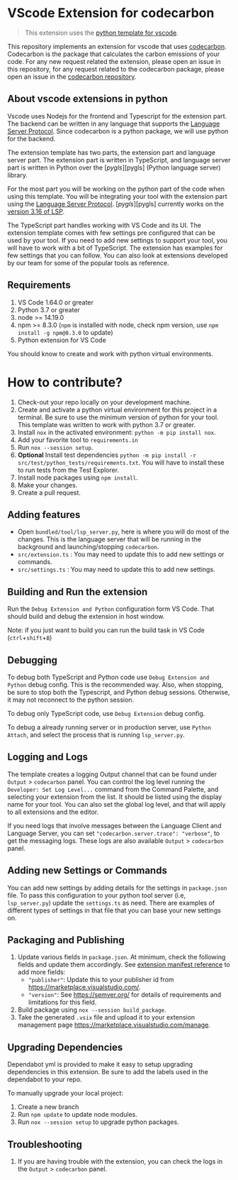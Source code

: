 # VScode Extension for codecarbon

> This extension uses the [python template for vscode](https://docs.github.com/en/repositories/creating-and-managing-repositories/creating-a-repository-from-a-template).

This repository implements an extension for vscode that uses [codecarbon](https://github.com/mlco2/codecarbon). Codecarbon is the package that calculates the carbon emissions of your code. For any new request related the extension, please open an issue in this repository, for any request related to the codecarbon package, please open an issue in the [codecarbon repository](https://github.com/mlco2/codecarbon).

## About vscode extensions in python

Vscode uses Nodejs for the frontend and Typescript for the extension part. The backend can be written in any language that supports the [Language Server Protocol](https://microsoft.github.io/language-server-protocol). Since codecarbon is a python package, we will use python for the backend.

The extension template has two parts, the extension part and language server part. The extension part is written in TypeScript, and language server part is written in Python over the [_pygls_][pygls] (Python language server) library.

For the most part you will be working on the python part of the code when using this template. You will be integrating your tool with the extension part using the [Language Server Protocol](https://microsoft.github.io/language-server-protocol). [_pygls_][pygls] currently works on the [version 3.16 of LSP](https://microsoft.github.io/language-server-protocol/specifications/specification-3-16/).

The TypeScript part handles working with VS Code and its UI. The extension template comes with few settings pre configured that can be used by your tool. If you need to add new settings to support your tool, you will have to work with a bit of TypeScript. The extension has examples for few settings that you can follow. You can also look at extensions developed by our team for some of the popular tools as reference.

## Requirements

1. VS Code 1.64.0 or greater
1. Python 3.7 or greater
1. node >= 14.19.0
1. npm >= 8.3.0 (`npm` is installed with node, check npm version, use `npm install -g npm@8.3.0` to update)
1. Python extension for VS Code

You should know to create and work with python virtual environments.

# How to contribute?

1. Check-out your repo locally on your development machine.
1. Create and activate a python virtual environment for this project in a terminal. Be sure to use the minimum version of python for your tool. This template was written to work with python 3.7 or greater.
1. Install `nox` in the activated environment: `python -m pip install nox`.
1. Add your favorite tool to `requirements.in`
1. Run `nox --session setup`.
1. **Optional** Install test dependencies `python -m pip install -r src/test/python_tests/requirements.txt`. You will have to install these to run tests from the Test Explorer.
1. Install node packages using `npm install`.
1. Make your changes.
1. Create a pull request.

## Adding features

-   Open `bundled/tool/lsp_server.py`, here is where you will do most of the changes. This is the language server that will be running in the background and launching/stopping `codecarbon`.
-   `src/extension.ts` : You may need to update this to add new settings or commands.
-   `src/settings.ts` : You may need to update this to add new settings.

## Building and Run the extension

Run the `Debug Extension and Python` configuration form VS Code. That should build and debug the extension in host window.

Note: if you just want to build you can run the build task in VS Code (`ctrl`+`shift`+`B`)

## Debugging

To debug both TypeScript and Python code use `Debug Extension and Python` debug config. This is the recommended way. Also, when stopping, be sure to stop both the Typescript, and Python debug sessions. Otherwise, it may not reconnect to the python session.

To debug only TypeScript code, use `Debug Extension` debug config.

To debug a already running server or in production server, use `Python Attach`, and select the process that is running `lsp_server.py`.

## Logging and Logs

The template creates a logging Output channel that can be found under `Output` > `codecarbon` panel. You can control the log level running the `Developer: Set Log Level...` command from the Command Palette, and selecting your extension from the list. It should be listed using the display name for your tool. You can also set the global log level, and that will apply to all extensions and the editor.

If you need logs that involve messages between the Language Client and Language Server, you can set `"codecarbon.server.trace": "verbose"`, to get the messaging logs. These logs are also available `Output` > `codecarbon` panel.

## Adding new Settings or Commands

You can add new settings by adding details for the settings in `package.json` file. To pass this configuration to your python tool server (i.e, `lsp_server.py`) update the `settings.ts` as need. There are examples of different types of settings in that file that you can base your new settings on.

## Packaging and Publishing

1. Update various fields in `package.json`. At minimum, check the following fields and update them accordingly. See [extension manifest reference](https://code.visualstudio.com/api/references/extension-manifest) to add more fields:
    - `"publisher"`: Update this to your publisher id from <https://marketplace.visualstudio.com/>.
    - `"version"`: See <https://semver.org/> for details of requirements and limitations for this field.
1. Build package using `nox --session build_package`.
1. Take the generated `.vsix` file and upload it to your extension management page <https://marketplace.visualstudio.com/manage>.

## Upgrading Dependencies

Dependabot yml is provided to make it easy to setup upgrading dependencies in this extension. Be sure to add the labels used in the dependabot to your repo.

To manually upgrade your local project:

1. Create a new branch
1. Run `npm update` to update node modules.
1. Run `nox --session setup` to upgrade python packages.

## Troubleshooting

1. If you are having trouble with the extension, you can check the logs in the `Output` > `codecarbon` panel.
